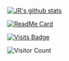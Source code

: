 [![JR's github stats](https://github-readme-stats.vercel.app/api?username=JRetza&count_private=true&show_icons=true&hide=stars)](https://github.com/JRetza)

[![ReadMe Card](https://github-readme-stats.vercel.app/api/pin/?username=JRetza&repo=cog)](https://github.com/JRetza)


[![Visits Badge](https://badges.pufler.dev/visits/JRetza/git-badges)](https://github.com/JRetza)

![Visitor Count](https://profile-counter.glitch.me/JRetza/count.svg)

<!--START_SECTION:activity-->